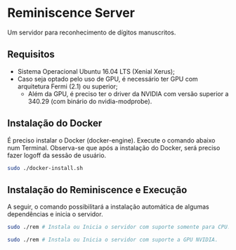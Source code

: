 # Reminiscence Server
Um servidor para reconhecimento de dígitos manuscritos.

## Requisitos
- Sistema Operacional Ubuntu 16.04 LTS (Xenial Xerus);
- Caso seja optado pelo uso de GPU, é necessário ter GPU com arquitetura Fermi (2.1) ou superior;
  - Além da GPU, é preciso ter o driver da NVIDIA com versão superior a 340.29 (com binário do nvidia-modprobe).
  
## Instalação do Docker
É preciso instalar o Docker (docker-engine). Execute o comando abaixo num Terminal. Observa-se que após a instalação do Docker, será preciso fazer logoff da sessão de usuário.

```bash
sudo ./docker-install.sh
```

## Instalação do Reminiscence e Execução
A seguir, o comando possibilitará a instalação automática de algumas dependências e inicia o servidor.

```bash
sudo ./rem # Instala ou Inicia o servidor com suporte somente para CPU.
```

```bash
sudo ./rem # Instala ou Inicia o servidor com suporte a GPU NVIDIA.
```

